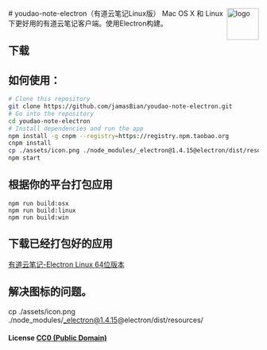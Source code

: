 <img src="assets/icon.png" alt="logo" height="64" align="right" />
# youdao-note-electron（有道云笔记Linux版）
Mac OS X 和 Linux 下更好用的有道云笔记客户端。使用Electron构建。

## 下载


## 如何使用：

```bash
# Clone this repository
git clone https://github.com/jamasBian/youdao-note-electron.git
# Go into the repository
cd youdao-note-electron
# Install dependencies and run the app
npm install -g cnpm --registry=https://registry.npm.taobao.org
cnpm install 
cp ./assets/icon.png ./node_modules/_electron@1.4.15@electron/dist/resources/
npm start
```

## 根据你的平台打包应用

``` shell
npm run build:osx
npm run build:linux
npm run build:win
```

## 下载已经打包好的应用
[有道云笔记-Electron Linux 64位版本](https://github.com/jamasBian/youdao-note-electron/releases/download/1.0.0/Youdao-Note-Electron-linux-x64.zip)

## 解决图标的问题。
cp ./assets/icon.png ./node_modules/_electron@1.4.15@electron/dist/resources/
#### License [CC0 (Public Domain)](LICENSE.md)
